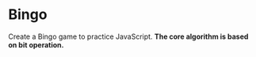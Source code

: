 Bingo
================================
Create a Bingo game to practice JavaScript.
**The core algorithm is based on bit operation.**
